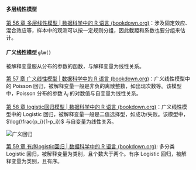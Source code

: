 #### 多层线性模型

[第 56 章 多层线性模型 | 数据科学中的 R 语言 (bookdown.org)](https://bookdown.org/wangminjie/R4DS/tidystats-lmm.html#变化的斜率-变化的截距)：涉及固定效应、混合效应等，样本中的观测可以按一定规则分组，因此截距和系数也要分组来估计。



#### 广义线性模型 `glm()`

被解释变量服从分布的参数的函数，与解释变量为线性关系。

[第 57 章 广义线性模型 | 数据科学中的 R 语言 (bookdown.org)](https://bookdown.org/wangminjie/R4DS/tidystats-poisson-regression.html)：广义线性模型中的 Poisson 回归，被解释变量一般是非负的离散整数，如出现次数等。该模型中，Poisson 分布的参数 $\lambda_i$ 的对数值与自变量为线性关系。

[第 58 章 logistic回归模型 | 数据科学中的 R 语言 (bookdown.org)](https://bookdown.org/wangminjie/R4DS/tidystats-logistic-regression.html)：广义线性模型中的 Logistic 回归，被解释变量一般是二值选择型，如成功/失败。该模型中，$\log(\frac{p_i}{1-p_i})$ 与自变量为线性关系。

![广义回归](http://humoon-image-hosting-service.oss-cn-beijing.aliyuncs.com/img/typora/2022/广义回归.png)

[第 59 章 有序logistic回归 | 数据科学中的 R 语言 (bookdown.org)](https://bookdown.org/wangminjie/R4DS/tidystats-ordinal.html): 多分类 Logistic 回归，被解释变量为类别，且个数大于两个。有序 Logistic 回归，被解释变量为类别，且有序。



